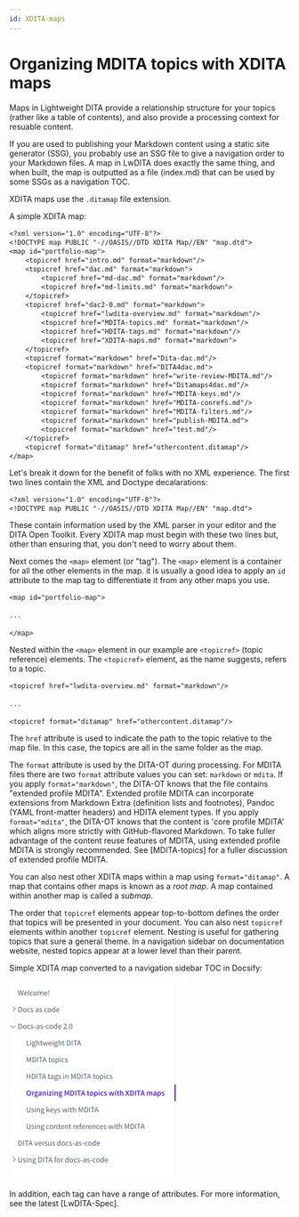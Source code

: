 ```yaml
---
id: XDITA-maps
---
```


# Organizing MDITA topics with XDITA maps

Maps in Lightweight DITA provide a relationship structure for your topics (rather like a table of contents), and also provide a processing context for resuable content.

If you are used to publishing your Markdown content using a static site generator (SSG), you probably use an SSG file to give a navigation order to your Markdown files. A map in LwDITA does exactly the same thing, and when built, the map is outputted as a file (index.md) that can be used by some SSGs as a navigation TOC.

XDITA maps use the `.ditamap` file extension.

A simple XDITA map:
```
<?xml version="1.0" encoding="UTF-8"?>
<!DOCTYPE map PUBLIC "-//OASIS//DTD XDITA Map//EN" "map.dtd">
<map id="portfolio-map">
    <topicref href="intro.md" format="markdown"/>
    <topicref href="dac.md" format="markdown">
        <topicref href="md-dac.md" format="markdown"/>
        <topicref href="md-limits.md" format="markdown">
    </topicref>
    <topicref href="dac2-0.md" format="markdown">
        <topicref href="lwdita-overview.md" format="markdown"/>
        <topicref href="MDITA-topics.md" format="markdown"/>
        <topicref href="HDITA-tags.md" format="markdown"/>
        <topicref href="XDITA-maps.md" format="markdown">
    </topicref>   
    <topicref format="markdown" href="Dita-dac.md"/>
    <topicref format="markdown" href="DITA4dac.md">
        <topicref format="markdown" href="write-review-MDITA.md"/>
        <topicref format="markdown" href="Ditamaps4dac.md"/>
        <topicref format="markdown" href="MDITA-keys.md"/>
        <topicref format="markdown" href="MDITA-conrefs.md"/>
        <topicref format="markdown" href="MDITA-filters.md"/>
        <topicref format="markdown" href="publish-MDITA.md">
        <topicref format="markdown" href="test.md"/>
    </topicref>
    <topicref format="ditamap" href="othercontent.ditamap"/>
</map>
```
Let's break it down for the benefit of folks with no XML experience. The first two lines contain the XML and Doctype decalarations:
```
<?xml version="1.0" encoding="UTF-8"?>
<!DOCTYPE map PUBLIC "-//OASIS//DTD XDITA Map//EN" "map.dtd">
```
These contain information used by the XML parser in your editor and the DITA Open Toolkit. Every XDITA map must begin with these two lines but, other than ensuring that, you don't need to worry about them.

Next comes the `<map>` element (or "tag"). The `<map>` element is a container for all the other elements in the map. it is usually a good idea to apply an `id` attribute to the map tag to differentiate it from any other maps you use.
```
<map id="portfolio-map">

...

</map>
```

Nested within the `<map>` element in our example are `<topicref>` (topic reference) elements. The `<topicref>` element, as the name suggests, refers to a topic.
```
<topicref href="lwdita-overview.md" format="markdown"/>

...

<topicref format="ditamap" href="othercontent.ditamap"/>
```


The `href` attribute is used to indicate the path to the topic relative to the map file. In this case, the topics are all in the same folder as the map.

The `format` attribute is used by the DITA-OT during processing. For MDITA files there are two `format` attribute values you can set: `markdown` or `mdita`. If you apply `format="markdown"`, the DITA-OT knows that the file contains "extended profile MDITA". Extended profile MDITA can incorporate extensions from Markdown Extra (definition lists and footnotes), Pandoc (YAML front-matter headers) and HDITA element types. If you apply `format="mdita"`, the DITA-OT knows that the content is 'core profile MDITA' which aligns more strictly with GitHub-flavored Markdown. To take fuller advantage of the content reuse features of MDITA, using extended profile MDITA is strongly recommended. See [MDITA-topics] for a fuller discussion of extended profile MDITA.

You can also nest other XDITA maps within a map using `format="ditamap"`. A map that contains other maps is known as a *root map*. A map contained within another map is called a *submap*.

The order that `topicref` elements appear top-to-bottom defines the order that topics will be presented in your document. You can also nest `topicref` elements within another `topicref` element. Nesting is useful for gathering topics that sure a general theme. In a navigation sidebar on documentation website, nested topics appear at a lower level than their parent.

Simple XDITA map converted to a navigation sidebar TOC in Docsify:
<!-- Add a better image of docsify toc here -->
![A sample navigation sidebar created from a ditamap in Docsify](assets/sidebar.png)

In addition, each tag can have a range of attributes. For more information, see the latest [LwDITA-Spec].


